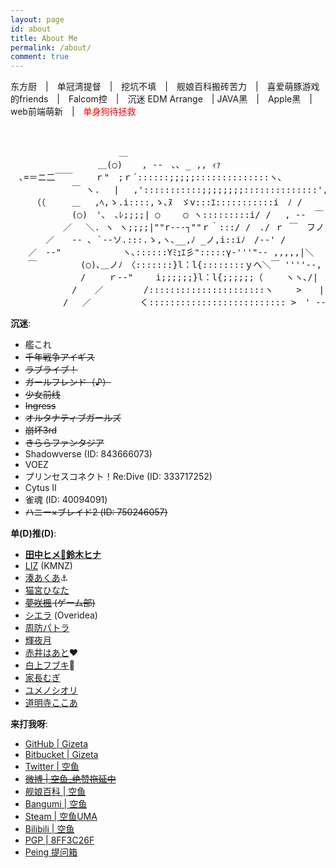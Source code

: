 ```yaml
---
layout: page
id: about
title: About Me
permalink: /about/
comment: true
---
```

东方厨　\|　单冠湾提督　\|　挖坑不填　\|　舰娘百科搬砖苦力　\|　喜爱萌豚游戏的friends　\|　Falcom控　\|　沉迷 EDM Arrange　\| JAVA黑　\|　Apple黑　\|　web前端萌新　\|　<font color="red">单身狗待拯救</font>

<br>

<pre class="aa nue">
　　　　　　　 　 　 　 ＿
　　　　　　　　　　＿(○) 　 , ‐-　､､ _ ,, ｨｧ
　､=＝ニ二￣￣　　 ｒ"　;ｒ´::::::;;;;;::::::::::::::ヽ､
　　　　　　　￣ ヽ.　 |　 ,':::::::::::;;;;;;;;::::::::::::::',:::i　　.,ﾍ　））
　　　（（　　　＿　 ,ﾍ,ゝ.i::::,ゝ､ﾇ　ゞv:::ｴ:::::::::::i　ﾉ /　　　　　|＼
　　　　　　　(○)　'､　､ﾚ;;;;| ○　　 ○ ヽ:::::::::i/ /　 , -‐　￣　 >
　　　　　　／　 ＼. ヽ ヽ;;;;|""r-‐‐┐""ｒ｀:::/ /　./ ｒ ￣　フノ
　　　　／　　-‐ ､ `‐-ソ.:::.ゝ,ヽ､__,ﾉ _ノ,i::iﾉ　/-‐' /
　　／　-‐"　　　　　　　ヽ､::::::Yﾐｭｴ彡":::::γ‐'''"‐- ,,,,,|＼
　　￣　　　　　(○)､＿ノﾉ　〈:::::::}l：l{::::::::ｙへ＼￣ ''''‐-,　　>
　　　　　　　　/　　 ｒ-‐"　　 i;;;;;;}l：l{;;;;;;（　　 ヽヽ､/|　/／
　　　　　　　/　　／　　　　 /::::::::::::::::::::::ヽ　　 >　　|
　　　　　　/　 ／　　　　　 く:::::::::::::::::::::::::: >　' ‐‐--'
</pre>

__沉迷__:

* 艦これ
* ~~千年戦争アイギス~~
* ~~ラブライブ！~~
* ~~ガールフレンド（♪）~~
* ~~少女前线~~
* ~~Ingress~~
* ~~オルタナティブガールズ~~
* ~~崩坏3rd~~
* ~~きららファンタジア~~
* Shadowverse (ID: 843666073)
* VOEZ
* プリンセスコネクト！Re:Dive (ID: 333717252)
* Cytus Ⅱ
* 雀魂 (ID: 40094091)
* ~~ハニー×ブレイド2 (ID: 750246057)~~

__单(D)推(D)__:

* **[田中ヒメ🥕鈴木ヒナ](https://www.youtube.com/channel/UCFv2z4iM5vHrS8bZPq4fHQQ)**
* [LIZ](https://www.youtube.com/channel/UCRMpIxnySp7Fy5SbZ8dBv2w) (KMNZ)
* [湊あくあ](https://www.youtube.com/channel/UC1opHUrw8rvnsadT-iGp7Cg)⚓️
* [猫宮ひなた](https://www.youtube.com/channel/UCevD0wKzJFpfIkvHOiQsfLQ)
* ~~[夢咲楓](https://www.youtube.com/channel/UC2ZVDmnoZAOdLt7kI7Uaqog) (ゲーム部)~~
* [シエラ](https://www.youtube.com/channel/UCupCAZz1l52vV8m-dvaoBVQ) (Overidea)
* [周防パトラ](https://www.youtube.com/channel/UCeLzT-7b2PBcunJplmWtoDg)
* [輝夜月](https://www.youtube.com/channel/UCQYADFw7xEJ9oZSM5ZbqyBw)
* [赤井はあと](https://www.youtube.com/channel/UC1CfXB_kRs3C-zaeTG3oGyg)❤️
* [白上フブキ](https://www.youtube.com/channel/UCdn5BQ06XqgXoAxIhbqw5Rg)🌽
* [家長むぎ](https://www.youtube.com/channel/UC_GCs6GARLxEHxy1w40d6VQ)
* [ユメノシオリ](https://www.youtube.com/channel/UCH0ObmokE-zUOeihkKwWySA)
* [道明寺ここあ](https://www.youtube.com/channel/UCCebk1_w5oiMUTRxdNJq0sA)

__来打我呀__:

* [GitHub \| Gizeta](https://github.com/Gizeta)
* [Bitbucket \| Gizeta](https://bitbucket.org/Gizeta_sf/)
* [Twitter \| 空鱼](https://twitter.com/Gizeta_sf)
* ~~[微博 \| 空鱼_绝赞拖延中](http://weibo.com/gizeta)~~
* [舰娘百科 \| 空鱼](https://zh.kcwiki.moe/wiki/User:%E7%A9%BA%E9%B1%BC)
* [Bangumi \| 空鱼](http://bgm.tv/user/gizeta)
* [Steam \| 空鱼UMA](http://steamcommunity.com/id/gizeta/)
* [Bilibili \| 空鱼](http://space.bilibili.com/31625/#!/index)
* [PGP \| 8FF3C26F](https://pgp.mit.edu/pks/lookup?op=vindex&search=0x2AD041B88FF3C26F)
* [Peing 提问箱](https://peing.net/zh-CN/gizeta_sf)
